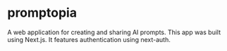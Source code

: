 # promptopia
A web application for creating and sharing AI prompts. This app was built using Next.js. It features authentication using next-auth.
